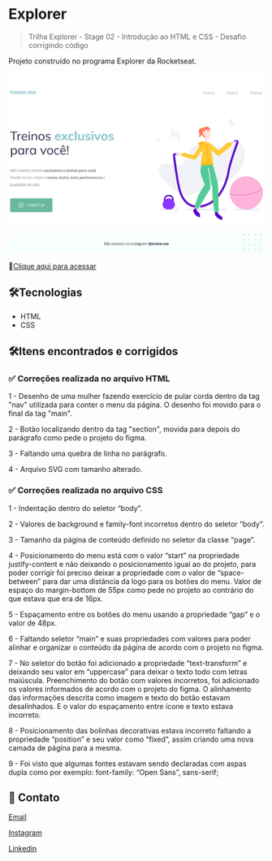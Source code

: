 # Explorer

> Trilha Explorer - Stage 02 - Introdução ao HTML e CSS - Desafio corrigindo código

Projeto construído no programa Explorer da Rocketseat.

![preview](./.github/preview.png)

🔗[Clique aqui para acessar](https://elinardoamorim.github.io/desafio-stage2-projeto02)

## 🛠️Tecnologias

- HTML
- CSS

## 🛠️Itens encontrados e corrigidos

### ✅ Correções realizada no arquivo HTML

1 - Desenho de uma mulher fazendo exercício de pular corda dentro da tag "nav" utilizada para conter o menu da página. O desenho foi movido para o final da tag "main".

2 - Botão localizando dentro da tag "section", movida para depois do parágrafo como pede o projeto do figma.

3 - Faltando uma quebra de linha no parágrafo.

4 - Arquivo SVG com tamanho alterado.


### ✅ Correções realizada no arquivo CSS
1 - Indentação dentro do seletor “body”.

2 - Valores de background e family-font incorretos dentro do seletor “body”.

3 - Tamanho da página de conteúdo definido no seletor da classe “page”.

4 - Posicionamento do menu está com o valor “start” na propriedade justify-content e não deixando o posicionamento igual ao do projeto, para poder corrigir foi preciso deixar a propriedade com o valor de “space-between” para dar uma distância da logo para os botões do menu. Valor de espaço do margin-bottom de 55px como pede no projeto ao contrário do que estava que era de 16px.

5 - Espaçamento entre os botões do menu usando a propriedade “gap” e o valor de 48px.

6 - Faltando seletor “main” e suas propriedades com valores para poder alinhar e organizar o conteúdo da página de acordo com o projeto no figma.

7 - No seletor do botão foi adicionado a propriedade “text-transform” e deixando seu valor em “uppercase” para deixar o texto todo com letras maiúscula. Preenchimento do botão com valores incorretos, foi adicionado os valores informados de acordo com o projeto do figma. O alinhamento das informações descrita como imagem e texto do botão estavam desalinhados. E o valor do espaçamento entre ícone e texto estava incorreto.

8 - Posicionamento das bolinhas decorativas estava incorreto faltando a propriedade “position” e seu valor como “fixed”, assim criando uma nova camada de página para a mesma.

9 - Foi visto que algumas fontes estavam sendo declaradas com aspas dupla como por exemplo: font-family: “Open Sans”, sans-serif;


## 💛 Contato

[Email](mailto:elinardoslva@gmail.com)

[Instagram](instagram.com/amorimelinardo)

[Linkedin](https://www.linkedin.com/in/elinardoamorim/)